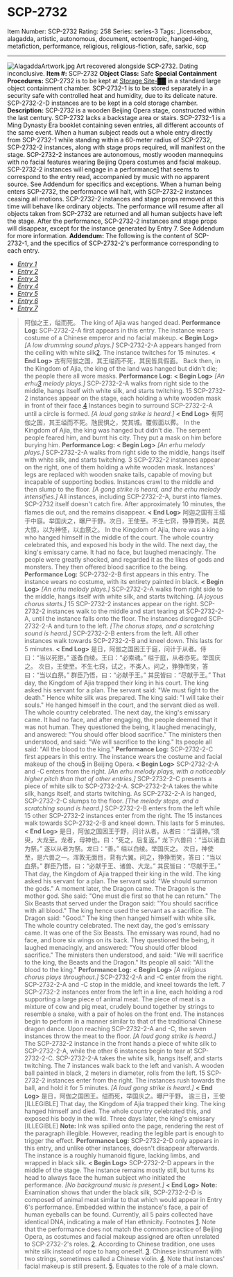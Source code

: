 # SCP-2732
Item Number: SCP-2732
Rating: 258
Series: series-3
Tags: _licensebox, alagadda, artistic, autonomous, document, ectoentropic, hanged-king, metafiction, performance, religious, religious-fiction, safe, sarkic, scp

---

![AlagaddaArtwork.jpg](https://scp-wiki.wdfiles.com/local--files/scp-2732/AlagaddaArtwork.jpg)
Art recovered alongside SCP-2732. Dating inconclusive.
**Item #:** SCP-2732
**Object Class:** Safe
**Special Containment Procedures:** SCP-2732 is to be kept at [Storage Site-██](http://www.scp-wiki.net/scp-701) in a standard large object containment chamber. SCP-2732-1 is to be stored separately in a security safe with controlled heat and humidity, due to its delicate nature. SCP-2732-2-D instances are to be kept in a cold storage chamber.
**Description:** SCP-2732 is a wooden Beijing Opera stage, constructed within the last century. SCP-2732 lacks a backstage area or stairs. SCP-2732-1 is a Ming Dynasty Era booklet containing seven entries, all different accounts of the same event.
When a human subject reads out a whole entry directly from SCP-2732-1 while standing within a 60-meter radius of SCP-2732, SCP-2732-2 instances, along with stage props required, will manifest on the stage. SCP-2732-2 instances are autonomous, mostly wooden mannequins with no facial features wearing Beijing Opera costumes and facial makeup. SCP-2732-2 instances will engage in a performance[1](javascript:;) that seems to correspond to the entry read, accompanied by music with no apparent source. See Addendum for specifics and exceptions.
When a human being enters SCP-2732, the performance will halt, with SCP-2732-2 instances ceasing all motions. SCP-2732-2 instances and stage props removed at this time will behave like ordinary objects. The performance will resume after all objects taken from SCP-2732 are returned and all human subjects have left the stage. After the performance, SCP-2732-2 instances and stage props will disappear, except for the instance generated by Entry 7. See Addendum for more information.
**Addendum:** The following is the content of SCP-2732-1, and the specifics of SCP-2732-2's performance corresponding to each entry.
  * [_Entry 1_](javascript:;)
  * [_Entry 2_](javascript:;)
  * [_Entry 3_](javascript:;)
  * [_Entry 4_](javascript:;)
  * [_Entry 5_](javascript:;)
  * [_Entry 6_](javascript:;)
  * [_Entry 7_](javascript:;)

> 阿伽之王，缢而死。
> The king of Ajia was hanged dead.
**Performance Log:** SCP-2732-2-A first appears in this entry. The instance wears costume of a Chinese emperor and no facial makeup.
> **< Begin Log>**
> _[A low drumming sound plays.]_
> SCP-2732-2-A appears hanged from the ceiling with white silk[2](javascript:;).
> The instance twitches for 15 minutes.
> **< End Log>**
> 古有阿伽之国，其王缢而不死，其民皆具假面。
> Back then, in the Kingdom of Ajia, the king of the land was hanged but didn't die; the people there all wore masks.
**Performance Log:**
> **< Begin Log>**
> _[An erhu[3](javascript:;) melody plays.]_
> SCP-2732-2-A walks from right side to the middle, hangs itself with white silk, and starts twitching.
> 15 SCP-2732-2 instances appear on the stage, each holding a white wooden mask in front of their face.[4](javascript:;)
> Instances begin to surround SCP-2732-2-A until a circle is formed.
> _[A loud gong strike is heard.]_
> **< End Log>**
> 有阿伽之国，其王缢而不死。虺民惧之，焚其城。覆假面以葬。
> In the Kingdom of Ajia, the king was hanged but didn't die. The serpent people feared him, and burnt his city. They put a mask on him before burying him.
**Performance Log:**
> **< Begin Log>**
> _[An erhu melody plays.]_
> SCP-2732-2-A walks from right side to the middle, hangs itself with white silk, and starts twitching.
> 3 SCP-2732-2 instances appear on the right, one of them holding a white wooden mask. Instances' legs are replaced with wooden snake tails, capable of moving but incapable of supporting bodies.
> Instances crawl to the middle and then slump to the floor.
> _[A gong strike is heard, and the erhu melody intensifies.]_
> All instances, including SCP-2732-2-A, burst into flames. SCP-2732 itself doesn't catch fire.
> After approximately 10 minutes, the flames die out, and the remains disappear.
> **< End Log>**
> 阿迦之国有王缢于中庭。举国庆之，曝尸于野。次日，王使至。不生七窍，狰狰而笑。其民大惊，以为神怪，以血祭之。
> In the Kingdom of Ajia, there was a king who hanged himself in the middle of the court. The whole country celebrated this, and exposed his body in the wild. The next day, the king's emissary came. It had no face, but laughed menacingly. The people were greatly shocked, and regarded it as the likes of gods and monsters. They then offered blood sacrifice to the being.
**Performance Log:** SCP-2732-2-B first appears in this entry. The instance wears no costume, with its entirety painted in black.
> **< Begin Log>**
> _[An erhu melody plays.]_
> SCP-2732-2-A walks from right side to the middle, hangs itself with white silk, and starts twitching.
> _[A joyous chorus starts.]_
> 15 SCP-2732-2 instances appear on the right.
> SCP-2732-2 instances walk to the middle and start tearing at SCP-2732-2-A, until the instance falls onto the floor.
> The instances disregard SCP-2732-2-A and turn to the left.
> _[The chorus stops, and a scratching sound is heard.]_
> SCP-2732-2-B enters from the left.
> All other instances walk towards SCP-2732-2-B and kneel down. This lasts for 5 minutes.
> **< End Log>**
> 是日，阿伽之国困王于庭，问计于从者。侍曰：“当以死拒。” 遂备白绫。王曰：“必索魂。” 缢于庭，从者亦死。举国庆之。
> 次日，王使至。不生七窍，试之，不类人。问之，狰狰而笑，答曰：“当以血祭。” 群臣乃悟，曰：“必献于王。” 其民皆曰：“尽献于王。”
> That day, the Kingdom of Ajia trapped their king in his court. The king asked his servant for a plan. The servant said: "We must fight to the death." Hence white silk was prepared. The king said: "I will take their souls." He hanged himself in the court, and the servant died as well. The whole country celebrated.
> The next day, the king's emissary came. It had no face, and after engaging, the people deemed that it was not human. They questioned the being, it laughed menacingly, and answered: "You should offer blood sacrifice." The ministers then understood, and said: "We will sacrifice to the king." Its people all said: "All the blood to the king."
**Performance Log:** SCP-2732-2-C first appears in this entry. The instance wears the costume and facial makeup of the chou[5](javascript:;) in Beijing Opera.
> **< Begin Log>**
> SCP-2732-2-A and -C enters from the right.
> _[An erhu melody plays, with a noticeably higher pitch than that of other entries.]_
> SCP-2732-2-C presents a piece of white silk to SCP-2732-2-A.
> SCP-2732-2-A takes the white silk, hangs itself, and starts twitching.
> As SCP-2732-2-A is hanged, SCP-2732-2-C slumps to the floor.
> _[The melody stops, and a scratching sound is heard.]_
> SCP-2732-2-B enters from the left while 15 other SCP-2732-2 instances enter from the right.
> The 15 instances walk towards SCP-2732-2-B and kneel down. This lasts for 5 minutes.
> **< End Log>**
> 是日，阿伽之国困王于野，问计从者。从者曰：“当请神。”须臾，大龙至。龙者，母神也。曰：“死之，后复返。” 龙下六兽曰：“当以诸血为祭。” 遂以从者为祭。龙曰：“善。” 缢以白绫。举国庆之。
> 次日，神使至，是六兽之一。浑敦无面目，背有六翼。问之，狰狰而笑，答曰：“当以血祭。” 群臣乃悟，曰：“必献于王、诸兽、大龙。” 其民皆曰：“尽献于王。”
> That day, the Kingdom of Ajia trapped their king in the wild. The king asked his servant for a plan. The servant said: "We should summon the gods." A moment later, the Dragon came. The Dragon is the mother god. She said: "One must die first so that he can return." The Six Beasts that served under the Dragon said: "You should sacrifice with all blood." The king hence used the servant as a sacrifice. The Dragon said: "Good." The king then hanged himself with white silk. The whole country celebrated.
> The next day, the god's emissary came. It was one of the Six Beasts. The emissary was round, had no face, and bore six wings on its back. They questioned the being, it laughed menacingly, and answered: "You should offer blood sacrifice." The ministers then understood, and said: "We will sacrifice to the king, the Beasts and the Dragon." Its people all said: "All the blood to the king."
**Performance Log:**
> **< Begin Log>**
> _[A religious chorus plays throughout.]_
> SCP-2732-2-A and -C enter from the right.
> SCP-2732-2-A and -C stop in the middle, and kneel towards the left.
> 7 SCP-2732-2 instances enter from the left in a line, each holding a rod supporting a large piece of animal meat. The piece of meat is a mixture of cow and pig meat, crudely bound together by strings to resemble a snake, with a pair of holes on the front end.
> The instances begin to perform in a manner similar to that of the traditional Chinese dragon dance.
> Upon reaching SCP-2732-2-A and -C, the seven instances throw the meat to the floor.
> _[A loud gong strike is heard.]_
> The SCP-2732-2 instance in the front hands a piece of white silk to SCP-2732-2-A, while the other 6 instances begin to tear at SCP-2732-2-C.
> SCP-2732-2-A takes the white silk, hangs itself, and starts twitching.
> The 7 instances walk back to the left and vanish.
> A wooden ball painted in black, 2 meters in diameter, rolls from the left.
> 15 SCP-2732-2 instances enter from the right.
> The instances rush towards the ball, and hold it for 5 minutes.
> _[A loud gong strike is heard.]_
> **< End Log>**
> 是日，阿伽之国困王。缢而死，举国庆之。曝尸于野。
> 逾三日，王使[ILLEGIBLE]
> That day, the Kingdom of Ajia trapped their king. The king hanged himself and died. The whole country celebrated this, and exposed his body in the wild.
> Three days later, the king's emissary [ILLEGIBLE]
**Note:** Ink was spilled onto the page, rendering the rest of the paragraph illegible. However, reading the legible part is enough to trigger the effect.
**Performance Log:** SCP-2732-2-D only appears in this entry, and unlike other instances, doesn't disappear afterwards. The instance is a roughly humanoid figure, lacking limbs, and wrapped in black silk.
> **< Begin Log>**
> SCP-2732-2-D appears in the middle of the stage.
> The instance remains mostly still, but turns its head to always face the human subject who initiated the performance.
> _[No background music is present.]_
> **< End Log>**
**Note:** Examination shows that under the black silk, SCP-2732-2-D is composed of animal meat similar to that which would appear in Entry 6's performance. Embedded within the instance's face, a pair of human eyeballs can be found. Currently, all 5 pairs collected have identical DNA, indicating a male of Han ethnicity.
Footnotes
[1](javascript:;). Note that the performance does not match the common practice of Beijing Opera, as costumes and facial makeup assigned are often unrelated to SCP-2732-2's roles.
[2](javascript:;). According to Chinese tradition, one uses white silk instead of rope to hang oneself.
[3](javascript:;). Chinese instrument with two strings, sometimes called a Chinese violin.
[4](javascript:;). Note that instances' facial makeup is still present.
[5](javascript:;). Equates to the role of a male clown.